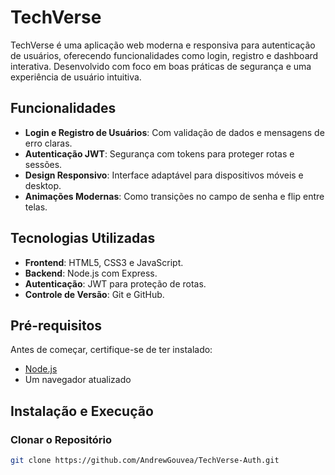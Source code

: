 # TechVerse

TechVerse é uma aplicação web moderna e responsiva para autenticação de usuários, oferecendo funcionalidades como login, registro e dashboard interativa. Desenvolvido com foco em boas práticas de segurança e uma experiência de usuário intuitiva.

## Funcionalidades

- **Login e Registro de Usuários**: Com validação de dados e mensagens de erro claras.
- **Autenticação JWT**: Segurança com tokens para proteger rotas e sessões.
- **Design Responsivo**: Interface adaptável para dispositivos móveis e desktop.
- **Animações Modernas**: Como transições no campo de senha e flip entre telas.

## Tecnologias Utilizadas

- **Frontend**: HTML5, CSS3 e JavaScript.
- **Backend**: Node.js com Express.
- **Autenticação**: JWT para proteção de rotas.
- **Controle de Versão**: Git e GitHub.

## Pré-requisitos

Antes de começar, certifique-se de ter instalado:

- [Node.js](https://nodejs.org/)
- Um navegador atualizado

## Instalação e Execução

### Clonar o Repositório
```bash
git clone https://github.com/AndrewGouvea/TechVerse-Auth.git
